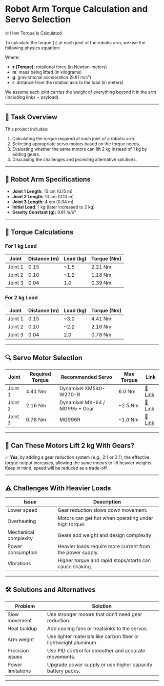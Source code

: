  # Robot Arm Torque Calculation and Servo Selection
 ⚙️ How Torque is Calculated

To calculate the torque (τ) at each joint of the robotic arm, we use the following physics equation:

Where:

- **τ (Torque)**: rotational force (in Newton-meters)
- **m**: mass being lifted (in kilograms)
- **g**: gravitational acceleration (9.81 m/s²)
- **r**: distance from the rotation axis to the load (in meters)

We assume each joint carries the weight of everything beyond it in the arm (including links + payload).

---

## 📌 Task Overview

This project includes:

1. Calculating the torque required at each joint of a robotic arm.
2. Selecting appropriate servo motors based on the torque needs.
3. Evaluating whether the same motors can lift 2 kg instead of 1 kg by adding gears.
4. Discussing the challenges and providing alternative solutions.

---

## 🤖 Robot Arm Specifications

- **Joint 1 Length:** 15 cm (0.15 m)
- **Joint 2 Length:** 10 cm (0.10 m)
- **Joint 3 Length:** 4 cm  (0.04 m)
- **Initial Load:** 1 kg (later increased to 2 kg)
- **Gravity Constant (g):** 9.81 m/s²

---

## 📐 Torque Calculations

### For 1 kg Load

| Joint   | Distance (m) | Load (kg) | Torque (Nm) |
|---------|---------------|-----------|-------------|
| Joint 1 | 0.15          | ~1.5      | 2.21 Nm     |
| Joint 2 | 0.10          | ~1.2      | 1.18 Nm     |
| Joint 3 | 0.04          | 1.0       | 0.39 Nm     |

### For 2 kg Load

| Joint   | Distance (m) | Load (kg) | Torque (Nm) |
|---------|---------------|-----------|-------------|
| Joint 1 | 0.15          | ~3.0      | 4.41 Nm     |
| Joint 2 | 0.10          | ~2.2      | 2.16 Nm     |
| Joint 3 | 0.04          | 2.0       | 0.78 Nm     |

---

## 🔍 Servo Motor Selection

| Joint   | Required Torque | Recommended Servo              | Max Torque | Link |
|---------|------------------|-------------------------------|------------|------|
| Joint 1 | 4.41 Nm          | Dynamixel XM540-W270-R        | 6.0 Nm     | [🔗 Link](https://www.robotis.us/dynamixel-xm540-w270-r/) |
| Joint 2 | 2.16 Nm          | Dynamixel MX-64 / MG995 + Gear | ~2.5 Nm   | [🔗 Link](https://www.robotis.us/dynamixel-mx-64/) |
| Joint 3 | 0.78 Nm          | MG996R                         | ~1.0 Nm    | [🔗 Link](https://www.amazon.com/dp/B00PNEQKC0) |

---

## 🧠 Can These Motors Lift 2 kg With Gears?

✅ **Yes**, by adding a gear reduction system (e.g., 2:1 or 3:1), the effective torque output increases, allowing the same motors to lift heavier weights. Keep in mind, speed will be reduced as a trade-off.

---

## ⚠️ Challenges With Heavier Loads

| Issue               | Description                                                                 |
|---------------------|-----------------------------------------------------------------------------|
| Lower speed         | Gear reduction slows down movement.                                        |
| Overheating         | Motors can get hot when operating under high torque.                        |
| Mechanical complexity | Gears add weight and design complexity.                                  |
| Power consumption   | Heavier loads require more current from the power supply.                  |
| Vibrations          | Higher torque and rapid stops/starts can cause shaking.                    |

---

## 🛠️ Solutions and Alternatives

| Problem              | Solution                                                                  |
|----------------------|---------------------------------------------------------------------------|
| Slow movement        | Use stronger motors that don’t need gear reduction.                      |
| Heat buildup         | Add cooling fans or heatsinks to the servos.                            |
| Arm weight           | Use lighter materials like carbon fiber or lightweight aluminum.         |
| Precision issues     | Use PID control for smoother and accurate movements.                     |
| Power limitations    | Upgrade power supply or use higher capacity battery packs.               |

---
